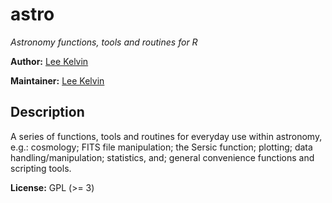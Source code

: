 # astro

*Astronomy functions, tools and routines for R*

**Author:** [Lee Kelvin](mailto:lskelvin@ucdavis.edu)

**Maintainer:** [Lee Kelvin](mailto:lskelvin@ucdavis.edu)

## Description
A series of functions, tools and routines for everyday use within astronomy, e.g.: cosmology; FITS file manipulation; the Sersic function; plotting; data handling/manipulation; statistics, and; general convenience functions and scripting tools.

**License:** GPL (>= 3)

